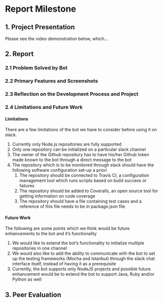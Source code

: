 # Report Milestone

## 1. Project Presentation

Please see the video demonstration below, which...

## 2. Report

### 2.1 Problem Solved by Bot

### 2.2 Primary Features and Screenshots

### 2.3 Reflection on the Development Process and Project

### 2.4 Limitations and Future Work
#### Limitations 

There are a few limitations of the bot we have to consider before using it on slack.
1. Currently only Node.js repositories are fully supported
2. Only one repository can be initialized on a particular slack channel
3. The owner of the Github repository has to have his/her Github token made known to the bot through a direct message to the bot
4. The repository which is to be monitored through slack should have the following software configuration set-up a priori 
    1. The repository should be connected to Travis CI, a configuration management tool which runs scripts based on build success or failures
    2. The repository should be added to Coveralls, an open source tool for getting information on code coverage
    3. The repository should have a file containing test cases and a reference of this file needs to be in package.json file
#### Future Work

The following are some points which we think would be future enhancements to the bot and it’s functionality
1. We would like to extend the bot’s functionality to initialize multiple repositories in one channel
2. We would also like to add the ability to communicate with the bot to set up the testing frameworks (Mocha and Istanbul) through the slack chat interface itself, instead of having it as a prerequisite
3. Currently, the bot supports only NodeJS projects and possible future enhancement would be to extend the bot to support Java, Ruby and/or Python as well

## 3. Peer Evaluation
